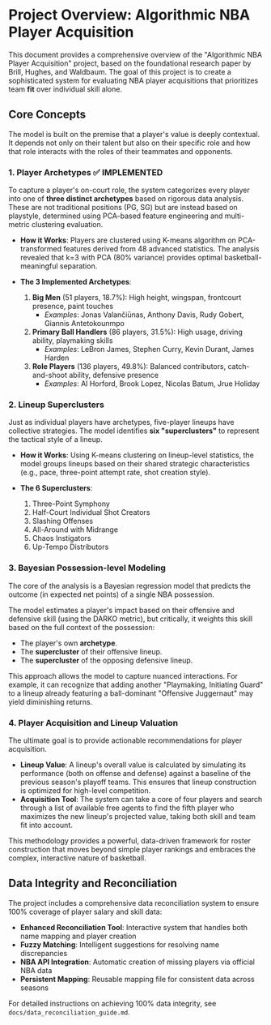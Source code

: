 # Project Overview: Algorithmic NBA Player Acquisition

This document provides a comprehensive overview of the "Algorithmic NBA Player Acquisition" project, based on the foundational research paper by Brill, Hughes, and Waldbaum. The goal of this project is to create a sophisticated system for evaluating NBA player acquisitions that prioritizes team **fit** over individual skill alone.

## Core Concepts

The model is built on the premise that a player's value is deeply contextual. It depends not only on their talent but also on their specific role and how that role interacts with the roles of their teammates and opponents.

### 1. Player Archetypes ✅ **IMPLEMENTED**

To capture a player's on-court role, the system categorizes every player into one of **three distinct archetypes** based on rigorous data analysis. These are not traditional positions (PG, SG) but are instead based on playstyle, determined using PCA-based feature engineering and multi-metric clustering evaluation.

- **How it Works**: Players are clustered using K-means algorithm on PCA-transformed features derived from 48 advanced statistics. The analysis revealed that k=3 with PCA (80% variance) provides optimal basketball-meaningful separation.

- **The 3 Implemented Archetypes**:
  1. **Big Men** (51 players, 18.7%): High height, wingspan, frontcourt presence, paint touches
     - *Examples*: Jonas Valančiūnas, Anthony Davis, Rudy Gobert, Giannis Antetokounmpo
  2. **Primary Ball Handlers** (86 players, 31.5%): High usage, driving ability, playmaking skills
     - *Examples*: LeBron James, Stephen Curry, Kevin Durant, James Harden
  3. **Role Players** (136 players, 49.8%): Balanced contributors, catch-and-shoot ability, defensive presence
     - *Examples*: Al Horford, Brook Lopez, Nicolas Batum, Jrue Holiday

### 2. Lineup Superclusters

Just as individual players have archetypes, five-player lineups have collective strategies. The model identifies **six "superclusters"** to represent the tactical style of a lineup.

- **How it Works**: Using K-means clustering on lineup-level statistics, the model groups lineups based on their shared strategic characteristics (e.g., pace, three-point attempt rate, shot creation style).

- **The 6 Superclusters**:
  1. Three-Point Symphony
  2. Half-Court Individual Shot Creators
  3. Slashing Offenses
  4. All-Around with Midrange
  5. Chaos Instigators
  6. Up-Tempo Distributors

### 3. Bayesian Possession-level Modeling

The core of the analysis is a Bayesian regression model that predicts the outcome (in expected net points) of a single NBA possession.

The model estimates a player's impact based on their offensive and defensive skill (using the DARKO metric), but critically, it weights this skill based on the full context of the possession:
- The player's own **archetype**.
- The **supercluster** of their offensive lineup.
- The **supercluster** of the opposing defensive lineup.

This approach allows the model to capture nuanced interactions. For example, it can recognize that adding another "Playmaking, Initiating Guard" to a lineup already featuring a ball-dominant "Offensive Juggernaut" may yield diminishing returns.

### 4. Player Acquisition and Lineup Valuation

The ultimate goal is to provide actionable recommendations for player acquisition.

- **Lineup Value**: A lineup's overall value is calculated by simulating its performance (both on offense and defense) against a baseline of the previous season's playoff teams. This ensures that lineup construction is optimized for high-level competition.
- **Acquisition Tool**: The system can take a core of four players and search through a list of available free agents to find the fifth player who maximizes the new lineup's projected value, taking both skill and team fit into account.

This methodology provides a powerful, data-driven framework for roster construction that moves beyond simple player rankings and embraces the complex, interactive nature of basketball.

## Data Integrity and Reconciliation

The project includes a comprehensive data reconciliation system to ensure 100% coverage of player salary and skill data:

- **Enhanced Reconciliation Tool**: Interactive system that handles both name mapping and player creation
- **Fuzzy Matching**: Intelligent suggestions for resolving name discrepancies
- **NBA API Integration**: Automatic creation of missing players via official NBA data
- **Persistent Mapping**: Reusable mapping file for consistent data across seasons

For detailed instructions on achieving 100% data integrity, see `docs/data_reconciliation_guide.md`.
